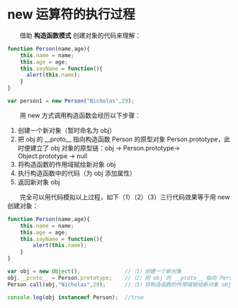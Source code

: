 # new 运算符的执行过程

　　借助 **构造函数模式** 创建对象的代码来理解：
  ```javascript
  function Person(name,age){
      this.name = name;
      this.age = age;
      this.sayName = function(){
        alert(this.name);
      }
  }
  
  var person1 = new Person("Nicholas",29);
  ```
　　用 new 方式调用构造函数会经历以下步骤：

   1. 创建一个新对象（暂时命名为 obj）
   2. 把 obj 的 \_\_proto\_\_ 指向构造函数 Person 的原型对象 Person.prototype，此时便建立了 obj 对象的原型链：obj -> Person.prototype-> Object.prototype -> null
   3. 将构造函数的作用域赋给新对象 obj
   4. 执行构造函数中的代码（为 obj 添加属性）
   5. 返回新对象 obj
   
   
　　完全可以用代码模拟以上过程，如下（1）（2）（3）三行代码效果等于用 new 创建对象：
```JavaScript
function Person(name,age){
    this.name = name;
    this.age = age;
    this.sayName = function(){
        alert(this.name);
    }
}

var obj = new Object();              //（1）创建一个新对象
obj.__proto__ = Person.prototype;    //（2）把 obj 的 __proto__ 指向 Person.prototype
Person.call(obj,"Nicholas",29);      //（3）将构造函数的作用域赋给新对象 obj，执行构造函数中的代码

console.log(obj instanceof Person);  //true
   ```
